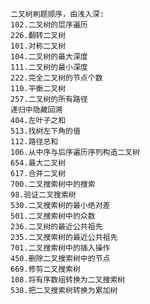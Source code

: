 
    二叉树刷题顺序，由浅入深:
    102.二叉树的层序遍历
    226.翻转二叉树
    101.对称二叉树
    104.二叉树的最大深度
    111.二叉树的最小深度
    222.完全二叉树的节点个数
    110.平衡二叉树
    257.二叉树的所有路径
    递归中隐藏回溯
    404.左叶子之和
    513.找树左下角的值
    112.路径总和
    106.从中序与后序遍历序列构造二叉树
    654.最大二叉树
    617.合并二叉树
    700.二叉搜索树中的搜索
    98.验证二叉搜索树
    530.二叉搜索树的最小绝对差
    501.二叉搜索树中的众数
    236.二叉树的最近公共祖先
    235.二叉搜索树的最近公共祖先
    701.二叉搜索树中的插入操作
    450.删除二叉搜索树中的节点
    669.修剪二叉搜索树
    108.将有序数组转换为二叉搜索树
    538.把二叉搜索树转换为累加树

